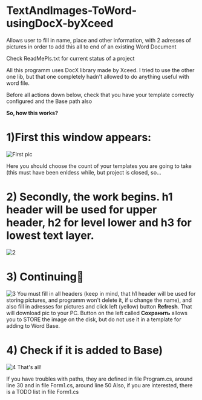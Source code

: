 # TextAndImages-ToWord-usingDocX-byXceed
Allows user to fill in name, place and other information, with 2 adresses of pictures in order to add this all to end of an existing Word Document

Check ReadMePls.txt for current status of a project

All this programm uses DocX library made by Xceed. I tried to use the other one lib, but that one completely hadn't allowed to do anything useful with word file. 

Before all actions down below, check that you have your template correctly configured and the Base path also

__So, how this works?__ 
# 1)First this window appears:
![First pic](https://user-images.githubusercontent.com/34866926/120944080-4a640980-c73b-11eb-8cfc-31a073136c7e.png)

Here you should choose the count of your templates you are going to take (this must have been enldess while, but project is closed, so...

# 2) Secondly, the work begins. h1 header will be used for upper header, h2 for level lower and h3 for lowest text layer.
![2](https://user-images.githubusercontent.com/34866926/120944083-4afca000-c73b-11eb-870a-de7db2e1a787.png)

# 3) Continuing👀

![3](https://user-images.githubusercontent.com/34866926/120944084-4afca000-c73b-11eb-9c0b-d0abd4e7213d.png)
You must fill in all headers (keep in mind, that h1 header will be used for storing pictures, and programm won't delete it, if u change the name), and also fill in adresses for pictures and click left (yellow) button __Refresh__. That will download pic to your PC. Button on the left called __Сохранить__ allows you to STORE the image on the disk, but do not use it in a template for adding to Word Base.

# 4) Check if it is added to Base)
![4](https://user-images.githubusercontent.com/34866926/120944085-4b953680-c73b-11eb-8b28-cac27e77c8f2.png)
That's all!

If you have troubles with paths, they are defined in file Program.cs, around line 30 and in file Form1.cs, around line 50
Also, if you are interested, there is a TODO list in file Form1.cs
